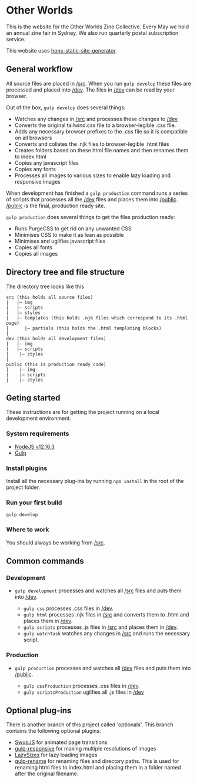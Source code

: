 # Other Worlds

This is the website for the Other Worlds Zine Collective. Every May we hold an annual zine fair in Sydney. We also run quarterly postal subscription service.

This website uses [hons-static-site-generator](https://github.com/honboey/hons-static-site-generator).

## General workflow

All source files are placed in [/src](/src). When you run `gulp develop` these files are processed and placed into [/dev](/dev). The files in [/dev](/dev) can be read by your browser.

Out of the box, `gulp develop` does several things:

- Watches any changes in [/src](/src) and processes these changes to [/dev](/dev)
- Converts the original tailwind.css file to a browser-legible .css file.
- Adds any necessary browser prefixes to the .css file so it is compatible on all browsers
- Converts and collates the .njk files to browser-legible .html files
- Creates folders based on these html file names and then renames them to index.html
- Copies any javascript files
- Copies any fonts
- Processes all images to various sizes to enable lazy loading and responsive images

When development has finished a `gulp production` command runs a series of scripts that processes all the [/dev](/dev) files and places them into [/public](/public). [/public](/public) is the final, production ready site.

`gulp production` does several things to get the files production ready:

- Runs PurgeCSS to get rid on any unwanted CSS
- Minimises CSS to make it as lean as possible
- Minimises and uglifies javascript files
- Copies all fonts
- Copies all images

## Directory tree and file structure

The directory tree looks like this

```
src (this holds all source files)
|   |– img
|   |– scripts
|   |– styles
|   |– templates (this holds .njk files which correspond to its .html page)
|      |– partials (this holds the .html templating blocks)
|
dev (this holds all development files)
|   |– img
|   |– scripts
|    |– styles
|
public (this is production ready code)
|    |– img
|    |– scripts
|    |– styles
```

## Geting started

These instructions are for getting the project running on a local development environment.

### System requirements

- [NodeJS v12.16.3](https://nodejs.org)
- [Gulp](https://gulpjs.com/)

### Install plugins

Install all the necessary plug-ins by running `npm install` in the root of the project folder.

### Run your first build

`gulp develop`

### Where to work

You should always be working from [/src](/src).

## Common commands

### Development

- `gulp development` processes and watches all [/src](/src) files and puts them into [/dev](/dev).

  - `gulp css` processes .css files in [/dev](/dev).
  - `gulp html` processes .njk files in [/src](/src) and converts them to .html and places them in [/dev](/dev).
  - `gulp scripts` processes .js files in [/src](/src) and places them in [/dev](/dev).
  - `gulp watchTask` watches any changes in [/src](/src) and runs the necessary script.

### Production

- `gulp production` processes and watches all [/dev](/dev) files and puts them into [/public](/public).

  - `gulp cssProduction` processes .css files in [/dev](/dev).
  - `gulp scriptsProduction` uglifies all .js files in [/dev](/dev)

## Optional plug-ins

There is another branch of this project called 'optionals'. This branch contains the following optional plugins:

- [SwupJS](https://swup.js.org/) for animated page transitions
- [gulp-responsive](https://www.npmjs.com/package/gulp-responsive) for making multiple resolutions of images
- [LazySizes](https://github.com/aFarkas/lazysizes) for lazy loading images
- [gulp-rename](https://www.npmjs.com/package/gulp-rename) for renaming files and directory paths. This is used for renaming html files to index.html and placing them in a folder named after the original filename.

